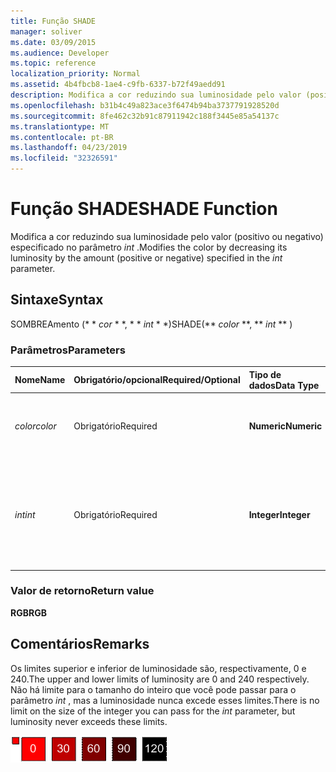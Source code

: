 ```yaml
---
title: Função SHADE
manager: soliver
ms.date: 03/09/2015
ms.audience: Developer
ms.topic: reference
localization_priority: Normal
ms.assetid: 4b4fbcb8-1ae4-c9fb-6337-b72f49aedd91
description: Modifica a cor reduzindo sua luminosidade pelo valor (positivo ou negativo) especificado no parâmetro int.
ms.openlocfilehash: b31b4c49a823ace3f6474b94ba3737791928520d
ms.sourcegitcommit: 8fe462c32b91c87911942c188f3445e85a54137c
ms.translationtype: MT
ms.contentlocale: pt-BR
ms.lasthandoff: 04/23/2019
ms.locfileid: "32326591"
---
```

# <a name="shade-function"></a><span data-ttu-id="654e6-103">Função SHADE</span><span class="sxs-lookup"><span data-stu-id="654e6-103">SHADE Function</span></span>

<span data-ttu-id="654e6-104">Modifica a cor reduzindo sua luminosidade pelo valor (positivo ou negativo) especificado no parâmetro _int_ .</span><span class="sxs-lookup"><span data-stu-id="654e6-104">Modifies the color by decreasing its luminosity by the amount (positive or negative) specified in the  _int_ parameter.</span></span> 
  
## <a name="syntax"></a><span data-ttu-id="654e6-105">Sintaxe</span><span class="sxs-lookup"><span data-stu-id="654e6-105">Syntax</span></span>

<span data-ttu-id="654e6-106">SOMBREAmento (\* \* *cor* \* \*, \* \* *int* \* \*)</span><span class="sxs-lookup"><span data-stu-id="654e6-106">SHADE(\*\* *color* \*\*, \*\* *int* \*\* )</span></span> 
  
### <a name="parameters"></a><span data-ttu-id="654e6-107">Parâmetros</span><span class="sxs-lookup"><span data-stu-id="654e6-107">Parameters</span></span>

|<span data-ttu-id="654e6-108">**Nome**</span><span class="sxs-lookup"><span data-stu-id="654e6-108">**Name**</span></span>|<span data-ttu-id="654e6-109">**Obrigatório/opcional**</span><span class="sxs-lookup"><span data-stu-id="654e6-109">**Required/Optional**</span></span>|<span data-ttu-id="654e6-110">**Tipo de dados**</span><span class="sxs-lookup"><span data-stu-id="654e6-110">**Data Type**</span></span>|<span data-ttu-id="654e6-111">**Descrição**</span><span class="sxs-lookup"><span data-stu-id="654e6-111">**Description**</span></span>|
|:-----|:-----|:-----|:-----|
| <span data-ttu-id="654e6-112">_color_</span><span class="sxs-lookup"><span data-stu-id="654e6-112">_color_</span></span> <br/> |<span data-ttu-id="654e6-113">Obrigatório</span><span class="sxs-lookup"><span data-stu-id="654e6-113">Required</span></span>  <br/> |<span data-ttu-id="654e6-114">**Numeric**</span><span class="sxs-lookup"><span data-stu-id="654e6-114">**Numeric**</span></span> <br/> |<span data-ttu-id="654e6-115">O índice de cores do Microsoft Visio ou o valor RGB da cor.</span><span class="sxs-lookup"><span data-stu-id="654e6-115">The Microsoft Visio color index or RGB value of the color.</span></span>  <br/> |
| <span data-ttu-id="654e6-116">_int_</span><span class="sxs-lookup"><span data-stu-id="654e6-116">_int_</span></span> <br/> |<span data-ttu-id="654e6-117">Obrigatório</span><span class="sxs-lookup"><span data-stu-id="654e6-117">Required</span></span>  <br/> |<span data-ttu-id="654e6-118">**Integer**</span><span class="sxs-lookup"><span data-stu-id="654e6-118">**Integer**</span></span> <br/> |<span data-ttu-id="654e6-119">O valor pelo qual a luminosidade da cor será reduzida.</span><span class="sxs-lookup"><span data-stu-id="654e6-119">The amount by which to decrease the luminosity of the color.</span></span> <span data-ttu-id="654e6-120">Pode ser positivo ou negativo.</span><span class="sxs-lookup"><span data-stu-id="654e6-120">Can be positive or negative.</span></span>  <br/> |
   
### <a name="return-value"></a><span data-ttu-id="654e6-121">Valor de retorno</span><span class="sxs-lookup"><span data-stu-id="654e6-121">Return value</span></span>

 <span data-ttu-id="654e6-122">**RGB**</span><span class="sxs-lookup"><span data-stu-id="654e6-122">**RGB**</span></span>
  
## <a name="remarks"></a><span data-ttu-id="654e6-123">Comentários</span><span class="sxs-lookup"><span data-stu-id="654e6-123">Remarks</span></span>

<span data-ttu-id="654e6-124">Os limites superior e inferior de luminosidade são, respectivamente, 0 e 240.</span><span class="sxs-lookup"><span data-stu-id="654e6-124">The upper and lower limits of luminosity are 0 and 240 respectively.</span></span> <span data-ttu-id="654e6-125">Não há limite para o tamanho do inteiro que você pode passar para o parâmetro _int_ , mas a luminosidade nunca excede esses limites.</span><span class="sxs-lookup"><span data-stu-id="654e6-125">There is no limit on the size of the integer you can pass for the  _int_ parameter, but luminosity never exceeds these limits.</span></span> 
  
![Limites superior e inferior de luminosidade](media/image199_ZA10173627.gif)
  

